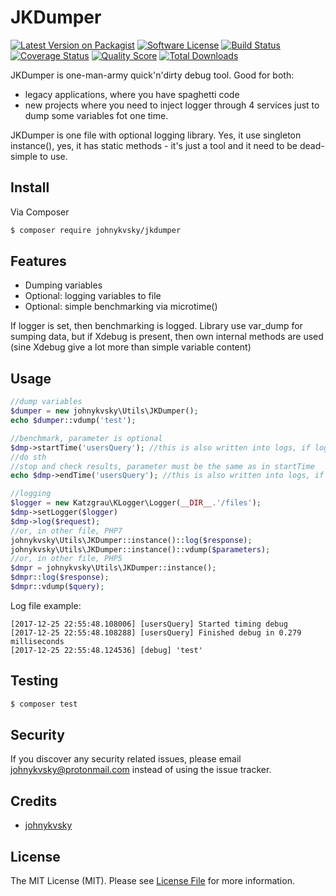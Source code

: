 # JKDumper

[![Latest Version on Packagist][ico-version]][link-packagist]
[![Software License][ico-license]](LICENSE.md)
[![Build Status][ico-travis]][link-travis]
[![Coverage Status][ico-scrutinizer]][link-scrutinizer]
[![Quality Score][ico-code-quality]][link-code-quality]
[![Total Downloads][ico-downloads]][link-downloads]

JKDumper is one-man-army quick'n'dirty debug tool. Good for both:
- legacy applications, where you have spaghetti code
- new projects where you need to inject logger through 4 services just to dump some variables fot one time.

JKDumper is one file with optional logging library. Yes, it use singleton instance(), yes, it has static methods - it's just a tool and it need to be dead-simple to use.

## Install

Via Composer

``` bash
$ composer require johnykvsky/jkdumper
```

## Features

- Dumping variables
- Optional: logging variables to file
- Optional: simple benchmarking via microtime()

If logger is set, then benchmarking is logged. Library use var_dump for sumping data, but if Xdebug is present, then own internal methods are used (sine Xdebug give a lot more than simple variable content)

## Usage

``` php
//dump variables
$dumper = new johnykvsky\Utils\JKDumper();
echo $dumper::vdump('test');

//benchmark, parameter is optional
$dmp->startTime('usersQuery'); //this is also written into logs, if logger is set
//do sth
//stop and check results, parameter must be the same as in startTime
echo $dmp->endTime('usersQuery'); //this is also written into logs, if logger is set

//logging
$logger = new Katzgrau\KLogger\Logger(__DIR__.'/files');
$dmp->setLogger($logger)
$dmp->log($request);
//or, in other file, PHP7
johnykvsky\Utils\JKDumper::instance()::log($response);
johnykvsky\Utils\JKDumper::instance()::vdump($parameters);
//or, in other file, PHP5
$dmpr = johnykvsky\Utils\JKDumper::instance();
$dmpr::log($response);
$dmpr::vdump($query);

```

Log file example:

```
[2017-12-25 22:55:48.108006] [usersQuery] Started timing debug
[2017-12-25 22:55:48.108288] [usersQuery] Finished debug in 0.279 milliseconds
[2017-12-25 22:55:48.124536] [debug] 'test'
```


## Testing

``` bash
$ composer test
```

## Security

If you discover any security related issues, please email johnykvsky@protonmail.com instead of using the issue tracker.

## Credits

- [johnykvsky][link-author]

## License

The MIT License (MIT). Please see [License File](LICENSE.md) for more information.

[ico-version]: https://img.shields.io/packagist/v/johnykvsky/JKDumper.svg?style=flat-square
[ico-license]: https://img.shields.io/badge/license-MIT-brightgreen.svg?style=flat-square
[ico-travis]: https://img.shields.io/travis/johnykvsky/JKDumper/master.svg?style=flat-square
[ico-scrutinizer]: https://img.shields.io/scrutinizer/coverage/g/johnykvsky/JKDumper.svg?style=flat-square
[ico-code-quality]: https://img.shields.io/scrutinizer/g/johnykvsky/JKDumper.svg?style=flat-square
[ico-downloads]: https://img.shields.io/packagist/dt/johnykvsky/JKDumper.svg?style=flat-square

[link-packagist]: https://packagist.org/packages/johnykvsky/JKDumper
[link-travis]: https://travis-ci.org/johnykvsky/JKDumper
[link-scrutinizer]: https://scrutinizer-ci.com/g/johnykvsky/JKDumper/code-structure
[link-code-quality]: https://scrutinizer-ci.com/g/johnykvsky/JKDumper
[link-downloads]: https://packagist.org/packages/johnykvsky/JKDumper
[link-author]: https://github.com/johnykvsky
